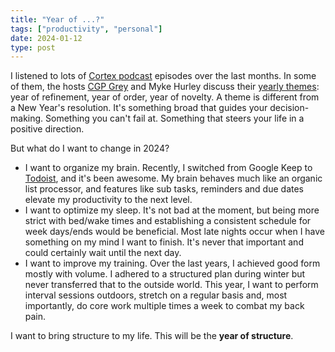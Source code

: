 ```yaml
---
title: "Year of ...?"
tags: ["productivity", "personal"]
date: 2024-01-12
type: post
---
```

I listened to lots of [Cortex podcast](https://www.youtube.com/@cortexFM) episodes over the last months. In some of them, the hosts [CGP Grey](https://www.youtube.com/@CGPGrey) and Myke Hurley discuss their [yearly themes](https://www.youtube.com/watch?v=NVGuFdX5guE): year of refinement, year of order, year of novelty. A theme is different from a New Year's resolution. It's something broad that guides your decision-making. Something you can't fail at. Something that steers your life in a positive direction.

But what do I want to change in 2024?

- I want to organize my brain. Recently, I switched from Google Keep to [Todoist](https://todoist.com/), and it's been awesome. My brain behaves much like an organic list processor, and features like sub tasks, reminders and due dates elevate my productivity to the next level.
- I want to optimize my sleep. It's not bad at the moment, but being more strict with bed/wake times and establishing a consistent schedule for week days/ends would be beneficial. Most late nights occur when I have something on my mind I want to finish. It's never that important and could certainly wait until the next day.
- I want to improve my training. Over the last years, I achieved good form mostly with volume. I adhered to a structured plan during winter but never transferred that to the outside world. This year, I want to perform interval sessions outdoors, stretch on a regular basis and, most importantly, do core work multiple times a week to combat my back pain.

I want to bring structure to my life. This will be the **year of structure**.
